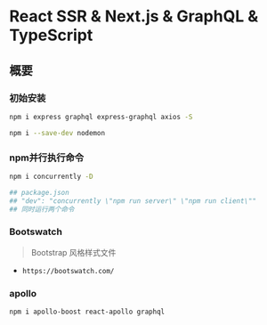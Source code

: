 # React SSR & Next.js & GraphQL & TypeScript

## 概要

### 初始安装

```bash
npm i express graphql express-graphql axios -S

npm i --save-dev nodemon
```

### npm并行执行命令

```bash
npm i concurrently -D

## package.json
## "dev": "concurrently \"npm run server\" \"npm run client\""
## 同时运行两个命令
```

### Bootswatch

> Bootstrap 风格样式文件

* `https://bootswatch.com/`

### apollo

```bash
npm i apollo-boost react-apollo graphql
```
